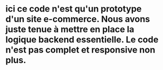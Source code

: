 # ici ce code n'est qu'un prototype d'un site e-commerce. Nous avons juste tenue à mettre en place la logique backend essentielle. Le code n'est pas complet et responsive non plus.
